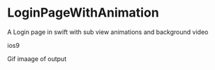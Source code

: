 # LoginPageWithAnimation
A Login page in swift with sub view animations and background video

ios9 

Gif imaage of output

